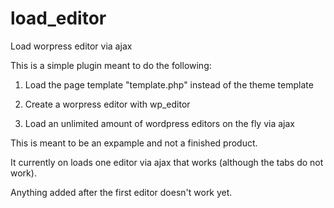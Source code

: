 load_editor
===========

Load worpress editor via ajax


This is a simple plugin meant to do the following:

1. Load the page template "template.php" instead of the theme template

2. Create a worpress editor with wp_editor

3. Load an unlimited amount of wordpress editors on the fly via ajax


This is meant to be an expample and not a finished product.

It currently on loads one editor via ajax that works (although the tabs do not work).

Anything added after the first editor doesn't work yet.
